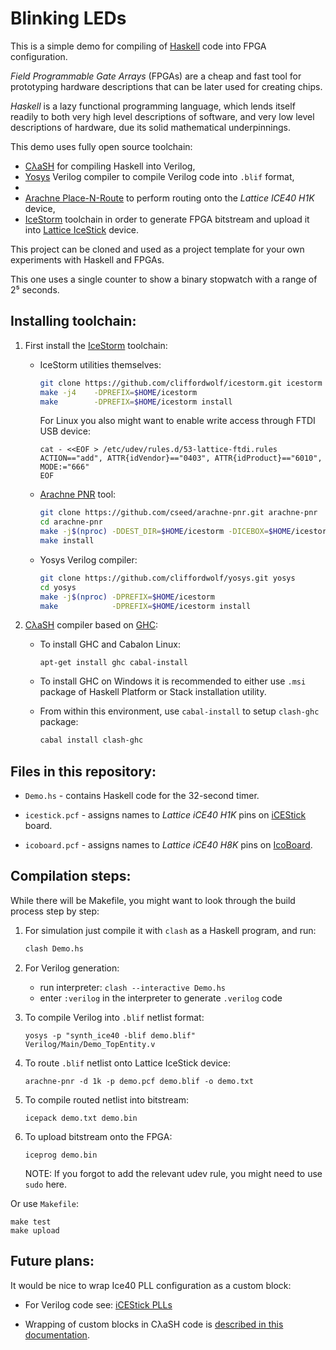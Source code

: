 Blinking LEDs
=============

This is a simple demo for compiling of [Haskell](http://www.haskell.org)
code into FPGA configuration.

_Field Programmable Gate Arrays_ (FPGAs) are
a cheap and fast tool for prototyping hardware descriptions that can be
later used for creating chips.

_Haskell_ is a lazy functional programming language,
which lends itself readily to both very high level descriptions of software,
and very low level descriptions of hardware, due its solid mathematical underpinnings.

This demo uses fully open source toolchain:

  * [CλaSH](http://www.clash-lang.org/) for compiling Haskell into Verilog,
  * [Yosys]() Verilog compiler to compile Verilog code into `.blif` format,
  * 
  * [Arachne Place-N-Route](https://github.com/cseed/arachne-pnr) to perform routing onto the _Lattice ICE40 H1K_ device,
  * [IceStorm](http://www.clifford.at/icestorm/) toolchain in order to generate FPGA bitstream and upload it
    into [Lattice IceStick](http://latticesemi.com/iCEstick) device.

This project can be cloned and used as a project template for your own experiments
with Haskell and FPGAs.

This one uses a single counter to show a binary stopwatch with a range of 2⁵ seconds.

Installing toolchain:
---------------------
1. First install the [IceStorm](http://www.clifford.at/icestorm/) toolchain:
    * IceStorm utilities themselves:

        ```bash
        git clone https://github.com/cliffordwolf/icestorm.git icestorm
        make -j4	-DPREFIX=$HOME/icestorm
        make		-DPREFIX=$HOME/icestorm install
        ```

        For Linux you also might want to enable write access through FTDI USB device:

        ```
        cat - <<EOF > /etc/udev/rules.d/53-lattice-ftdi.rules
        ACTION=="add", ATTR{idVendor}=="0403", ATTR{idProduct}=="6010", MODE:="666"
        EOF
        ```
    
    * [Arachne PNR](https://github.com/cseed/arachne-pnr) tool:

        ```bash
        git clone https://github.com/cseed/arachne-pnr.git arachne-pnr
        cd arachne-pnr
        make -j$(nproc) -DDEST_DIR=$HOME/icestorm -DICEBOX=$HOME/icestorm/share/icebox/
        make install
        ```
        
    * Yosys Verilog compiler:

        ```bash
        git clone https://github.com/cliffordwolf/yosys.git yosys
        cd yosys
        make -j$(nproc) -DPREFIX=$HOME/icestorm
        make            -DPREFIX=$HOME/icestorm install
        ```
        
2. [CλaSH](http://www.clash-lang.org/) compiler based on [GHC](https://www.haskell.org/ghc/):
    * To install GHC and Cabalon Linux:

        ```
        apt-get install ghc cabal-install
        ```
    * To install GHC on Windows it is recommended to either use `.msi` package of Haskell Platform or Stack installation utility.
    * From within this environment, use `cabal-install` to setup `clash-ghc` package:

        ```bash
        cabal install clash-ghc
        ```
        
Files in this repository:
----------------

* `Demo.hs` - contains Haskell code for the 32-second timer.

* `icestick.pcf` - assigns names to _Lattice iCE40 H1K_ pins on [iCEStick](http://latticesemi.com/iCEstick) board.

* `icoboard.pcf` - assigns names to _Lattice iCE40 H8K_ pins on [IcoBoard](http://www.icoboard.org).

Compilation steps:
------------------
While there will be Makefile, you might want to look through the build process step by step:

1. For simulation just compile it with `clash` as a Haskell program, and run:

    ```bash
    clash Demo.hs
    ```

2. For Verilog generation:

    * run interpreter: `clash --interactive Demo.hs`
    * enter `:verilog` in the interpreter to generate `.verilog` code

3. To compile Verilog into `.blif` netlist format:

    ```
    yosys -p "synth_ice40 -blif demo.blif" Verilog/Main/Demo_TopEntity.v
    ```

4. To route `.blif` netlist onto Lattice IceStick device:

    ```
    arachne-pnr -d 1k -p demo.pcf demo.blif -o demo.txt
    ```

5. To compile routed netlist into bitstream:

    ```
    icepack demo.txt demo.bin
    ```

6. To upload bitstream onto the FPGA: 

    ```
    iceprog demo.bin
    ```
    NOTE: If you forgot to add the relevant udev rule, you might need to use `sudo` here.

Or use `Makefile`:

```
make test
make upload
```

Future plans:
-------------
It would be nice to wrap Ice40 PLL configuration as a custom block:

* For Verilog code see: [iCEStick PLLs](https://www.reddit.com/r/yosys/comments/3yrq6d/are_plls_supported_on_the_icestick_hw/)

* Wrapping of custom blocks in CλaSH code is
  [described in this documentation](http://hackage.haskell.org/package/clash-prelude-0.7.5/docs/CLaSH-Tutorial.html#g:13).
